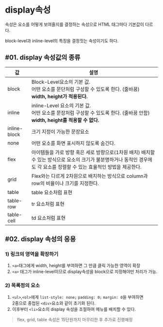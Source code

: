 # display속성

속성은 요소를 어떻게 보여줄지를 결정하는 속성으로 HTML 태그마다 기본값이 다르다.

block-level과 inline-level의 특징을 결정짓는 속성이기도 하다.

## #01. display 속성값의 종류

| 값 | 설명 |
|---|---|
| block | Block-Level요소의 기본 값.<br/>어떤 요소를 문단처럼 구성할 수 있도록 한다. (줄바꿈)<br/>**width, height가 적용된다.** |
| inline | inline-Level 요소의 기본 값.<br/>어떤 요소를 문장처럼 구성할 수 있도록 한다. (줄바꿈 안함)<br/>**width, height를 적용할 수 없다.** |
| inline-block | 크기 지정이 가능한 문장요소 |
| none | 어떤 요소를 화면 표시하지 않도록 숨긴다. |
| flex | 아이템들을 가로 방향 혹은 세로 방향으로(1차원 배치) 배치할 수 있는 방식으로 요소의 크기가 불분명하거나 동적인 경우에도 각 요소를 정렬할 수 있는 효율적인 방법을 제공한다. |
| grid | Flex와는 다르게 2차원으로 배치하는 방식으로 column과 row의 비율이나 크기를 지정한다. |
| table | table 요소처럼 표현 |
| table-row | tr 요소처럼 표현 |
| table-cell | td 요소처럼 표현 |


## #02. display 속성의 응용

### 1) 링크의 영역을 확장하기

1. `<a>`태그에게 width, height를 부여하면 그 만큼 클릭 가능한 영역이 확장
1. `<a>` 태그가 inline-level이므로 display속성을 block으로 지정해야만 처리가 가능.

### 2) 목록정의 요소

1. `<ul>`,`<ol>`에게 `list-style: none;` `padding: 0;` `margin: 0`을 부여하면<br/>2중으로 중첩된 `<div>`요소와 같이 초기화 된다.
1. 이후부터 `<li>`요소의 display 속성을 조절하여 메뉴를 배치할 수 있다.

> flex, grid, table 속성은 15단원까지 마무리한 후 추가로 진행예정